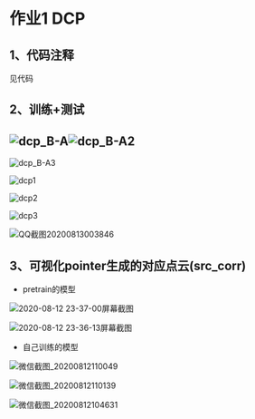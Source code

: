 # 作业1 DCP

## 1、代码注释

见代码

## 2、训练+测试



## ![dcp_B-A](https://gitee.com/suyunzzz/img/raw/master/img/20200813004257.png)![dcp_B-A2](https://gitee.com/suyunzzz/img/raw/master/img/20200813004305.png)

![dcp_B-A3](https://gitee.com/suyunzzz/img/raw/master/img/20200813004313.png)

![dcp1](https://gitee.com/suyunzzz/img/raw/master/img/20200813004317.png)

![dcp2](https://gitee.com/suyunzzz/img/raw/master/img/20200813004320.png)

![dcp3](https://gitee.com/suyunzzz/img/raw/master/img/20200813004323.png)



![QQ截图20200813003846](https://gitee.com/suyunzzz/img/raw/master/img/20200813004410.png)

## 3、可视化pointer生成的对应点云(src_corr)

- pretrain的模型

![2020-08-12 23-37-00屏幕截图](https://gitee.com/suyunzzz/img/raw/master/img/20200813004503.png)

![2020-08-12 23-36-13屏幕截图](https://gitee.com/suyunzzz/img/raw/master/img/20200813004505.png)

- 自己训练的模型

![微信截图_20200812110049](https://gitee.com/suyunzzz/img/raw/master/img/20200813004533.png)

![微信截图_20200812110139](https://gitee.com/suyunzzz/img/raw/master/img/20200813004538.png)

![微信截图_20200812104631](https://gitee.com/suyunzzz/img/raw/master/img/20200813004541.png)

